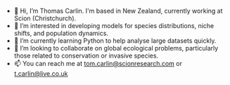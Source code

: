 - 👋 Hi, I’m Thomas Carlin. I'm based in New Zealand, currently working at Scion (Christchurch).
- 👀 I’m interested in developing models for species distributions, niche shifts, and population dynamics.
- 🌱 I’m currently learning Python to help analyse large datasets quickly.
- 💞️ I’m looking to collaborate on global ecological problems, particularly those related to conservation or invasive species.
- 📫 You can reach me at tom.carlin@scionresearch.com or t.carlin@live.co.uk

<!---
TomC-93/TomC-93 is a ✨ special ✨ repository because its `README.md` (this file) appears on your GitHub profile.
You can click the Preview link to take a look at your changes.
--->
